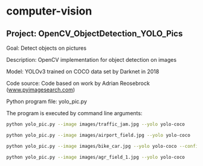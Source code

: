 # computer-vision

## Project: OpenCV_ObjectDetection_YOLO_Pics

Goal: Detect objects on pictures

Description: OpenCV implementation for object detection on images

Model: YOLOv3 trained on COCO data set by Darknet in 2018

Code source: Code based on work by Adrian Reosebrock (www.pyimagesearch.com)

Python program file: yolo_pic.py

The program is executed by command line arguments:

```bash
python yolo_pic.py --image images/traffic_jam.jpg --yolo yolo-coco

python yolo_pic.py --image images/airport_field.jpg --yolo yolo-coco

python yolo_pic.py --image images/bike_car.jpg --yolo yolo-coco --confidence 0.3

python yolo_pic.py --image images/agr_field_1.jpg --yolo yolo-coco
```
